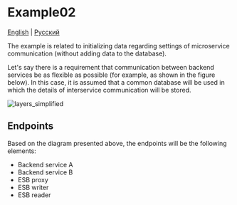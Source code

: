 # Example02

[English](README.md) | [Русский](README.ru.md)

The example is related to initializing data regarding settings of microservice communication (without adding data to the database).

Let's say there is a requirement that communication between backend services be as flexible as possible (for example, as shown in the figure below).
In this case, it is assumed that a common database will be used in which the details of interservice communication will be stored.

![layers_simplified](https://github.com/alexeysp11/delivery-service-csharp/raw/main/docs/img/layers_simplified.png)

## Endpoints

Based on the diagram presented above, the endpoints will be the following elements:
- Backend service A
- Backend service B
- ESB proxy
- ESB writer
- ESB reader

